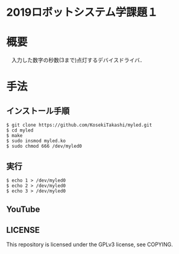 # 2019ロボットシステム学課題１
# 概要
　入力した数字の秒数(3まで)点灯するデバイスドライバ．
# 手法
## インストール手順
```
$ git clone https://github.com/KosekiTakashi/myled.git
$ cd myled
$ make
$ sudo insmod myled.ko
$ sudo chmod 666 /dev/myled0
```
## 実行
```
$ echo 1 > /dev/myled0
$ echo 2 > /dev/myled0
$ echo 3 > /dev/myled0
```
## YouTube  

## LICENSE  
This repository is licensed under the GPLv3 license, see COPYING.
